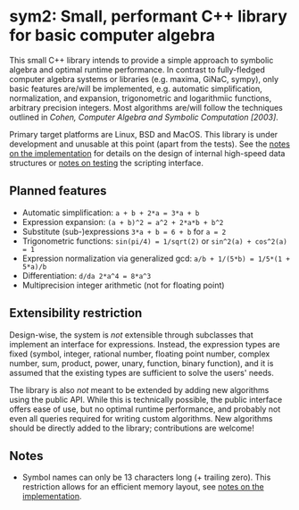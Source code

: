 
# sym2: Small, performant C++ library for basic computer algebra

This small C++ library intends to provide a simple approach to symbolic algebra and optimal runtime
performance. In contrast to fully-fledged computer algebra systems or libraries (e.g. maxima, GiNaC,
sympy), only basic features are/will be implemented, e.g. automatic simplification, normalization,
and expansion, trigonometric and logarithmiic functions, arbitrary precision integers. Most
algorithms are/will follow the techniques outlined in _Cohen, Computer Algebra and Symbolic
Computation [2003]_.

Primary target platforms are Linux, BSD and MacOS. This library is under development and unusable at
this point (apart from the tests). See the [notes on the implementation](docs/implementation.md) for
details on the design of internal high-speed data structures or [notes on testing](docs/testing.md)
the scripting interface.

## Planned features

- Automatic simplification: `a + b + 2*a = 3*a + b`
- Expression expansion: `(a + b)^2 = a^2 + 2*a*b + b^2`
- Substitute (sub-)expressions `3*a + b = 6 + b` for `a = 2`
- Trigonometric functions: `sin(pi/4) = 1/sqrt(2)` or `sin^2(a) + cos^2(a) = 1`
- Expression normalization via generalized gcd: `a/b + 1/(5*b) = 1/5*(1 + 5*a)/b`
- Differentiation: `d/da 2*a^4 = 8*a^3`
- Multiprecision integer arithmetic (not for floating point)

## Extensibility restriction

Design-wise, the system is _not_ extensible through subclasses that implement an interface for
expressions. Instead, the expression types are fixed (symbol, integer, rational number, floating
point number, complex number, sum, product, power, unary, function, binary function), and it is
assumed that the existing types are sufficient to solve the users' needs.

The library is also _not_ meant to be extended by adding new algorithms using the public API. While
this is technically possible, the public interface offers ease of use, but no optimal runtime
performance, and probably not even all queries required for writing custom algorithms. New
algorithms should be directly added to the library; contributions are welcome!

## Notes

- Symbol names can only be 13 characters long (+ trailing zero). This restriction allows for an
  efficient memory layout, see [notes on the implementation](docs/implementation.md).
